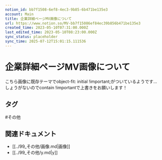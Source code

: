 ```yaml
---
notion_id: bb7f1508-6ef8-4ec3-9b85-6b471be135e3
account: Main
title: 企業詳細ページMV画像について
url: https://www.notion.so/MV-bb7f15086ef84ec39b856b471be135e3
created_time: 2023-05-10T07:31:00.000Z
last_edited_time: 2023-05-10T08:23:00.000Z
sync_status: placeholder
sync_time: 2025-07-12T15:01:15.111536
---
```

# 企業詳細ページMV画像について

こちら画像に既存テーマでobject-fit: initial !important;がついているようです…
しょうがないのでcontain !importantで上書きをお願いします！

## タグ

#その他 

## 関連ドキュメント

- [[../99_その他/画像.md|画像]]
- [[../99_その他/y.md|y]]
